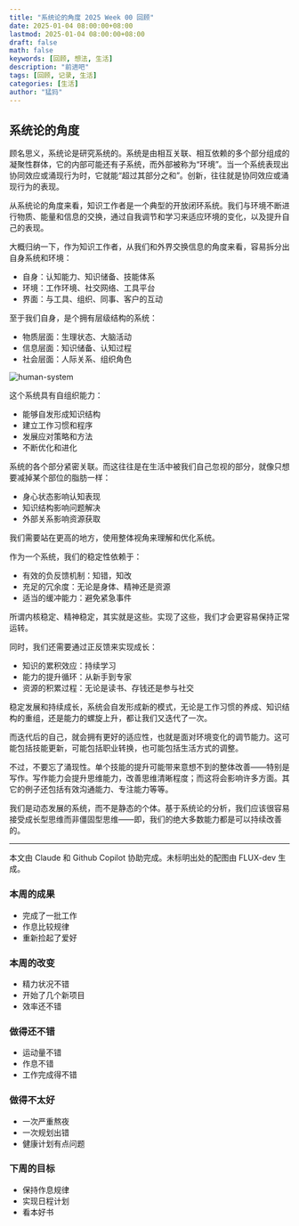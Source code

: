 ```yaml
---
title: "系统论的角度 2025 Week 00 回顾"
date: 2025-01-04 08:00:00+08:00
lastmod: 2025-01-04 08:00:00+08:00
draft: false
math: false
keywords: [回顾, 想法, 生活]
description: "前进吧"
tags: [回顾, 记录, 生活]
categories: [生活]
author: "猛犸"
---
```


## 系统论的角度

顾名思义，系统论是研究系统的。系统是由相互关联、相互依赖的多个部分组成的凝聚性群体，它的内部可能还有子系统，而外部被称为“环境”。当一个系统表现出协同效应或涌现行为时，它就能“超过其部分之和”。创新，往往就是协同效应或涌现行为的表现。

从系统论的角度来看，知识工作者是一个典型的开放闭环系统。我们与环境不断进行物质、能量和信息的交换，通过自我调节和学习来适应环境的变化，以及提升自己的表现。

大概归纳一下，作为知识工作者，从我们和外界交换信息的角度来看，容易拆分出自身系统和环境：

- 自身：认知能力、知识储备、技能体系
- 环境：工作环境、社交网络、工具平台
- 界面：与工具、组织、同事、客户的互动

至于我们自身，是个拥有层级结构的系统：

- 物质层面：生理状态、大脑活动
- 信息层面：知识储备、认知过程
- 社会层面：人际关系、组织角色

![human-system](https://1-1256632535.cos.ap-beijing.myqcloud.com/img/human-system.jpeg)

这个系统具有自组织能力：

- 能够自发形成知识结构
- 建立工作习惯和程序
- 发展应对策略和方法
- 不断优化和进化

系统的各个部分紧密关联。而这往往是在生活中被我们自己忽视的部分，就像只想要减掉某个部位的脂肪一样：

- 身心状态影响认知表现
- 知识结构影响问题解决
- 外部关系影响资源获取

我们需要站在更高的地方，使用整体视角来理解和优化系统。

作为一个系统，我们的稳定性依赖于：

- 有效的负反馈机制：知错，知改
- 充足的冗余度：无论是身体、精神还是资源
- 适当的缓冲能力：避免紧急事件

所谓内核稳定、精神稳定，其实就是这些。实现了这些，我们才会更容易保持正常运转。

同时，我们还需要通过正反馈来实现成长：

- 知识的累积效应：持续学习
- 能力的提升循环：从新手到专家
- 资源的积累过程：无论是读书、存钱还是参与社交

稳定发展和持续成长，系统会自发形成新的模式，无论是工作习惯的养成、知识结构的重组，还是能力的螺旋上升，都让我们又迭代了一次。

而迭代后的自己，就会拥有更好的适应性，也就是面对环境变化的调节能力。这可能包括技能更新，可能包括职业转换，也可能包括生活方式的调整。

不过，不要忘了涌现性。单个技能的提升可能带来意想不到的整体改善——特别是写作。写作能力会提升思维能力，改善思维清晰程度；而这将会影响许多方面。其它的例子还包括有效沟通能力、专注能力等等。

我们是动态发展的系统，而不是静态的个体。基于系统论的分析，我们应该很容易接受成长型思维而非僵固型思维——即，我们的绝大多数能力都是可以持续改善的。

---

本文由 Claude 和 Github Copilot 协助完成。未标明出处的配图由 FLUX-dev 生成。

### 本周的成果

- 完成了一批工作
- 作息比较规律
- 重新捡起了爱好

### 本周的改变

- 精力状况不错
- 开始了几个新项目
- 效率还不错

### 做得还不错

- 运动量不错
- 作息不错
- 工作完成得不错

### 做得不太好

- 一次严重熬夜
- 一次规划出错
- 健康计划有点问题

### 下周的目标

- 保持作息规律
- 实现日程计划
- 看本好书
